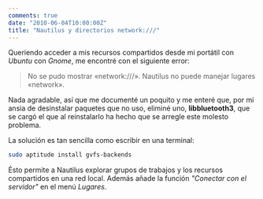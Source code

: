 ```yaml
---
comments: true
date: "2010-06-04T10:00:00Z"
title: "Nautilus y directorios network:///"
---
```


Queriendo acceder a mis recursos compartidos desde mi portátil con
*Ubuntu* con *Gnome*, me encontré con el siguiente error:

> No se pudo mostrar «network:///».
>  Nautilus no puede manejar lugares «network».

Nada agradable, así que me documenté un poquito y me enteré que, por mi
ansia de desinstalar paquetes que no uso, eliminé uno,
**libbluetooth3**, que se cargó el que al reinstalarlo ha hecho que se
arregle este molesto problema.

La solución es tan sencilla como escribir en una terminal:

```bash
sudo aptitude install gvfs-backends
```

Ésto permite a Nautilus explorar grupos de trabajos y los recursos
compartidos en una red local. Además añade la función *"Conectar con el
servidor"* en el menú *Lugares*.
